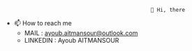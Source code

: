                                                    👋 Hi, there
- 📫 How to reach me
  - MAIL : ayoub.aitmansour@outlook.com
  - LINKEDIN : Ayoub AITMANSOUR

<!---
aaitmansour/aaitmansour is a ✨ special ✨ repository because its `README.md` (this file) appears on your GitHub profile.
You can click the Preview link to take a look at your changes.
--->
